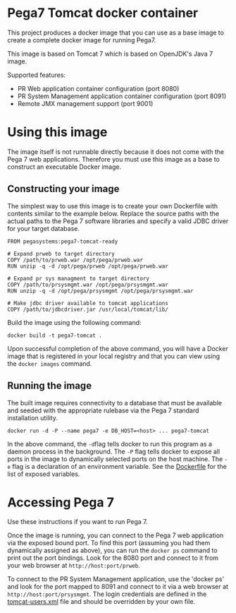# Pega7 Tomcat docker container

This project produces a docker image that you can use as a base image to create a complete docker image for running Pega7.  

This image is based on Tomcat 7 which is based on OpenJDK's Java 7 image. 

Supported features:

* PR Web application container configuration (port 8080)
* PR System Management application container configuration (port 8091)
* Remote JMX management support (port 9001)

# Using this image

The image itself is not runnable directly because it does not come with the Pega 7
 web applications.  Therefore you must use this image as a base to construct an 
 executable Docker image.

## Constructing your image

The simplest way to use this image is to create your own Dockerfile with contents similar to the example below.
 Replace the source paths with the actual paths to the Pega 7 software libraries
 and specify a valid JDBC driver for your target database.

    FROM pegasystems:pega7-tomcat-ready
    
    # Expand prweb to target directory
    COPY /path/to/prweb.war /opt/pega/prweb.war
    RUN unzip -q -d /opt/pega/prweb /opt/pega/prweb.war
    
    # Expand pr sys managment to target directory
    COPY /path/to/prsysmgmt.war /opt/pega/prsysmgmt.war
    RUN unzip -q -d /opt/pega/prsysmgmt /opt/pega/prsysmgmt.war
     
    # Make jdbc driver available to tomcat applications
    COPY /path/to/jdbcdriver.jar /usr/local/tomcat/lib/

Build the image using the following command:

    docker build -t pega7-tomcat .

Upon successful completion of the above command, you will have a Docker
image that is registered in your local registry and that you can view using the `docker images` command.

## Running the image

The built image requires connectivity to a database that must be 
 available and seeded with the appropriate rulebase via the Pega 7 standard installation
 utility.

    docker run -d -P --name pega7 -e DB_HOST=<host> ... pega7-tomcat

In the above command, the `-d`flag  tells docker to run this program as a daemon process in 
 the background.  The `-P` flag tells docker to expose all ports in the image to dynamically
 selected ports on the host machine.  The `-e` flag is a declaration of an environment
 variable.  See the [Dockerfile](Dockerfile) for the list of exposed variables.

# Accessing Pega 7

Use these instructions if you want to run Pega 7.

Once the image is running, you can connect to the Pega 7 web application via the exposed bound
port.  To find this port (assuming you had them dynamically assigned as above), you can run 
the `docker ps` command to print out the port bindings.  Look for the 8080 port and connect to
it from your web browser at `http://host:port/prweb`.

To connect to the PR System Management application, use the 'docker ps' and look for
the port mapped to 8091 and connect to it via a web browser at `http://host:port/prsysmgmt`. 
The login credentials are defined in the [tomcat-users.xml](conf/tomcat-users.xml) file and should be overridden by your own file.
